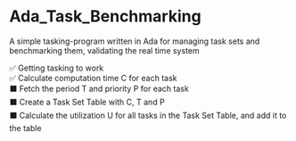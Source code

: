# Ada_Task_Benchmarking
A simple tasking-program written in Ada for managing task sets and benchmarking them, validating the real time system

✅ Getting tasking to work <br>
✅ Calculate computation time C for each task <br>
⬛ Fetch the period T and priority P for each task <br>
⬛ Create a Task Set Table with C, T and P <br>
⬛ Calculate the utilization U for all tasks in the Task Set Table, and add it to the table <br>
